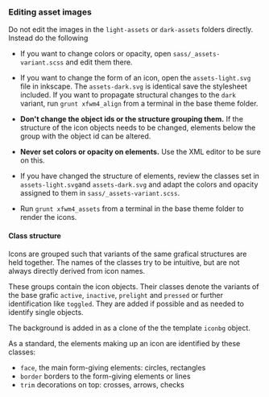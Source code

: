 ### Editing asset images

Do not edit the images in the `light-assets` or `dark-assets`
folders directly. Instead do the following

* If you want to change colors or opacity, open `sass/_assets-variant.scss`
  and edit them there.

* If you want to change the form of an icon, open the `assets-light.svg` file
  in inkscape. The `assets-dark.svg` is identical save the stylesheet included.
  If you want to propagate structural changes to the `dark` variant, run
  `grunt xfwm4_align` from a terminal in the base theme folder.

* **Don't change the object ids or the structure grouping them.**
  If the structure of the icon objects needs to be changed, elements below the group
  with the object id can be altered.

* **Never set colors or opacity on elements.** Use the XML editor to be sure
  on this.

* If you have changed the structure of elements, review the classes set in
  `assets-light.svg`and `assets-dark.svg`  and adapt the colors and opacity assigned
  to them in `sass/_assets-variant.scss`.

* Run `grunt xfwm4_assets` from a terminal in the base theme folder to render the icons.

#### Class structure

Icons are grouped such that variants of the same grafical structures are held
together. The names of the classes try to be intuitive, but are not always directly
derived from icon names.

These groups contain the icon objects. Their classes denote the variants of the base
grafic `active`, `inactive`, `prelight` and `pressed` or further identification like
`toggled`. They are added if possible and as needed to identify single objects.

The background is added in as a clone of the the template `iconbg` object.

 As a standard, the elements making up an icon are identified by these classes:
 * `face`, the main form-giving elements: circles, rectangles
 * `border` borders to the form-giving elements or lines
 * `trim` decorations on top: crosses, arrows, checks
